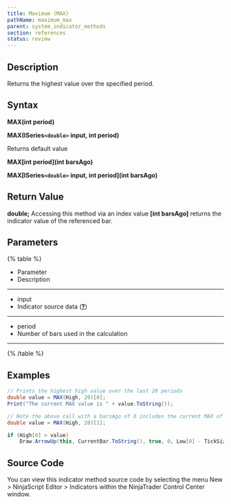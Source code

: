 ```yaml
---
title: Maximum (MAX)
pathName: maximum_max
parent: system_indicator_methods
section: references
status: review
---
```


## Description

Returns the highest value over the specified period.

## Syntax

**MAX(int period)**  

**MAX(ISeries`<double>` input, int period)**

Returns default value  

**MAX[int period](int barsAgo)**  

**MAX[ISeries`<double>` input, int period](int barsAgo)**

## Return Value

**double;** Accessing this method via an index value **[int barsAgo]** returns the indicator value of the referenced bar.

## Parameters

{% table %}

* Parameter
* Description

---

* input
* Indicator source data (**[?](valid_input_data_for_indicator.md)**)

---

* period
* Number of bars used in the calculation

---

{% /table %}

## Examples

```csharp
// Prints the highest high value over the last 20 periods
double value = MAX(High, 20)[0];
Print("The current MAX value is " + value.ToString());

// Note the above call with a barsAgo of 0 includes the current MAX of the input high series in the value. If we want to check for example for a break of this value, storing the last bar's MAX would be needed.
double value = MAX(High, 20)[1];

if (High[0] > value)
    Draw.ArrowUp(this, CurrentBar.ToString(), true, 0, Low[0] - TickSize, Brushes.Blue);
```

## Source Code

You can view this indicator method source code by selecting the menu New > NinjaScript Editor > Indicators within the NinjaTrader Control Center window.
